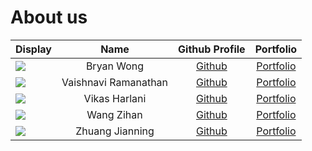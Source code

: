 # About us

Display | Name | Github Profile | Portfolio 
--------|:----:|:--------------:|:---------:
![](https://via.placeholder.com/100.png?text=Photo) | Bryan Wong | [Github](https://github.com/bryanwhl) | [Portfolio](docs/team/johndoe.md)
![](https://via.placeholder.com/100.png?text=Photo) | Vaishnavi Ramanathan | [Github](https://github.com/vaiish371) | [Portfolio](docs/team/johndoe.md)
![](https://via.placeholder.com/100.png?text=Photo) | Vikas Harlani | [Github](https://github.com/vvvvh123) | [Portfolio](docs/team/johndoe.md)
![](https://via.placeholder.com/100.png?text=Photo) | Wang Zihan | [Github](https://github.com/zihan9485) | [Portfolio](docs/team/johndoe.md)
![](https://via.placeholder.com/100.png?text=Photo) | Zhuang Jianning | [Github](https://github.com/jianningzhuang) | [Portfolio](docs/team/johndoe.md)
